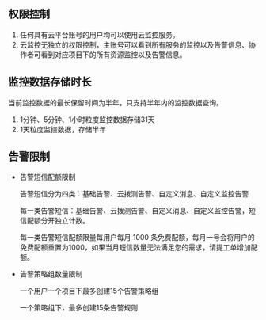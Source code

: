 ## 权限控制

1. 任何具有云平台账号的用户均可以使用云监控服务。
2. 云监控无独立的权限控制，主账号可以看到所有服务的监控以及告警信息、协作者可看到对应项目下的所有资源监控以及告警信息。

## 监控数据存储时长

当前监控数据的最长保留时间为半年，只支持半年内的监控数据查询。

1. 1分钟、5分钟、1小时粒度监控数据存储31天
2. 1天粒度监控数据，存储半年

## 告警限制

- 告警短信配额限制

  告警短信分为四类：基础告警、云拨测告警、自定义消息、自定义监控告警

  每一类告警短信：基础告警、云拨测告警、自定义消息、自定义监控告警，短信配额分开独立计数。

  每一类告警短信配额限量每用户每月 1000 条免费配额，每月一号会将用户的免费配额重置为1000，如果当月短信数量无法满足您的需求，请提工单增加配额。

- 告警策略组数量限制

  一个用户一个项目下最多创建15个告警策略组

  一个策略组下，最多创建15条告警规则